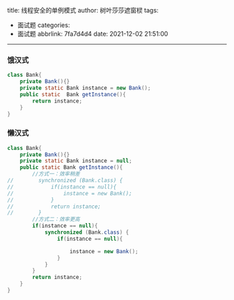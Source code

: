 title: 线程安全的单例模式
author: 树叶莎莎遮窗棂
tags:
  - 面试题
categories:
  - 面试题
abbrlink: 7fa7d4d4
date: 2021-12-02 21:51:00
---
### 饿汉式

```java
class Bank{
    private Bank(){}
    private static Bank instance = new Bank();
    public static  Bank getInstance(){
        return instance;
    }
}
```

<!-- more -->

### 懒汉式

```java
class Bank{
    private Bank(){}
    private static Bank instance = null;
    public static Bank getInstance(){
        //方式一：效率稍差
//        synchronized (Bank.class) {
//            if(instance == null){
//                instance = new Bank();
//            }
//            return instance;
//        }
        //方式二：效率更高
        if(instance == null){
            synchronized (Bank.class) {
                if(instance == null){

                    instance = new Bank();
                }
            }
        }
        return instance;
    }
}
```